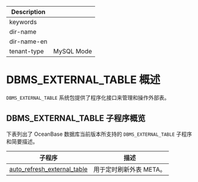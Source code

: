 | Description   |                 |
|---------------|-----------------|
| keywords      |                 |
| dir-name      |                 |
| dir-name-en   |                 |
| tenant-type   | MySQL Mode      |

# DBMS_EXTERNAL_TABLE 概述

`DBMS_EXTERNAL_TABLE` 系统包提供了程序化接口来管理和操作外部表。

## DBMS_EXTERNAL_TABLE 子程序概览

下表列出了 OceanBase 数据库当前版本所支持的 `DBMS_EXTERNAL_TABLE` 子程序和简要描述。

| 子程序                   | 描述                  |
| ----------------------- | --------------------- |
| [auto_refresh_external_table](../21000.dbms-external-table-mysql/200.auto-refresh-external-table-mysql.md) |用于定时刷新外表 META。|